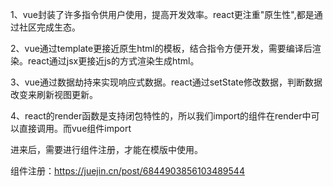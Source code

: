 1、vue封装了许多指令供用户使用，提高开发效率。react更注重"原生性",都是通过社区完成生态。

2、vue通过template更接近原生html的模板，结合指令方便开发，需要编译后渲染。react通过jsx更接近js的方式渲染生成html。

3、vue通过数据劫持来实现响应式数据。react通过setState修改数据，判断数据改变来刷新视图更新。

4、react的render函数是支持闭包特性的，所以我们import的组件在render中可以直接调用。而vue组件import

进来后，需要进行组件注册，才能在模版中使用。

组件注册：https://juejin.cn/post/6844903856103489544

